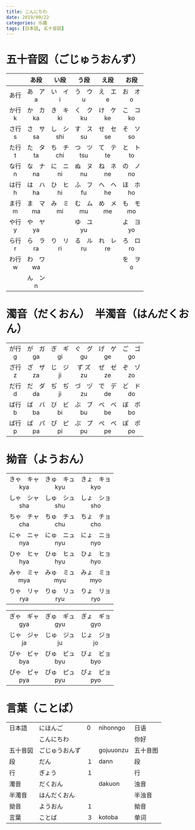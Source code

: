 ```yaml
---
title: こんにちわ
date: 2019/09/22
categories: 乐趣
tags: [日本語, 五十音図]
---
```


<!-- toc -->

<!-- more -->

# 五十音図（ごじゅうおんず）

|             |      あ段      |      い段       |      う段       |      え段      |      お段      |
| :---------: | :------------: | :-------------: | :-------------: | :------------: | :------------: |
|    あ行     | あ　ア<br />a  |  い　イ<br />i  |  う　ウ<br />u  | え　エ<br />e  | お　オ<br />o  |
| か行<br />k | か　カ<br />ka | き　キ<br />ki  | く　ク<br />ku  | け　ケ<br />ke | こ　コ<br />ko |
| さ行<br />s | さ　サ<br />sa | し　シ<br />shi | す　ス<br />su  | せ　セ<br />se | そ　ソ<br />so |
| た行<br />t | た　タ<br />ta | ち　チ<br />chi | つ　ツ<br />tsu | て　テ<br />te | と　ト<br />to |
| な行<br />n | な　ナ<br />na | に　ニ<br />ni  | ぬ　ヌ<br />nu  | ね　ネ<br />ne | の　ノ<br />no |
| は行<br />h | は　ハ<br />ha | ひ　ヒ<br />hi  | ふ　フ<br />fu  | へ　ヘ<br />he | ほ　ホ<br />ho |
| ま行<br />m | ま　マ<br />ma | み　ミ<br />mi  | む　ム<br />mu  | め　メ<br />me | も　モ<br />mo |
| や行<br />y | や　ヤ<br />ya |                 | ゆ　ユ<br />yu  |                | よ　ヨ<br />yo |
| ら行<br />r | ら　ラ<br />ra | り　リ<br />ri  | る　ル<br />ru  | れ　レ<br />re | ろ　ロ<br />ro |
| わ行<br />w | わ　ワ<br />wa |                 |                 |                | を　ヲ<br />o  |
|             | ん　ン<br />n  |                 |                 |                |                |

# 濁音（だくおん）　半濁音（はんだくおん）

|             |                |                |                |                |                |
| :---------: | :------------: | :------------: | :------------: | :------------: | :------------: |
| が行<br />g | が　ガ<br />ga | ぎ　ギ<br />gi | ぐ　グ<br />gu | げ　ゲ<br />ge | ご　ゴ<br />go |
| ざ行<br />z | ざ　ザ<br />za | じ　ジ<br />ji | ず ズ<br />zu  | ぜ　ゼ<br />ze | ぞ　ゾ<br />zo |
| だ行<br />d | だ　ダ<br />da | ぢ　ぢ<br />ji | づ　ヅ<br />zu | で　デ<br />de | ど　ド<br />do |
| ば行<br />b | ば　バ<br />ba | び　ビ<br />bi | ぶ　ブ<br />bu | べ　ベ<br />be | ぼ　ボ<br />bo |
| ぱ行<br />p | ぱ　パ<br />pa | ぴ　ピ<br />pi | ぷ　プ<br />pu | ぺ　ペ<br />pe | ぽ　ポ<br />po |

# 拗音（ようおん）

|                     |                     |                     |
| :-----------------: | :-----------------: | :-----------------: |
| きゃ　キャ<br />kya | きゅ　キュ<br />kyu | きょ　キョ<br />kyo |
| しゃ　シャ<br />sha | しゅ　シュ<br />shu | しょ　ショ<br />sho |
| ちゃ　チャ<br />cha | ちゅ　チュ<br />chu | ちょ　チョ<br />cho |
| にゃ　ニャ<br />nya | にゅ　ニュ<br />nyu | にょ　ニョ<br />nyo |
| ひゃ　ヒャ<br />hya | ひゅ　ヒュ<br />hyu | ひょ　ヒョ<br />hyo |
| みゃ　ミャ<br />mya | みゅ　ミュ<br />myu | みょ　ミョ<br />myo |
| りゃ　リャ<br />rya | りゅ　リュ<br />ryu | りょ　リョ<br />ryo |

|                     |                     |                     |
| :-----------------: | :-----------------: | :-----------------: |
| ぎゃ　ギャ<br />gya | ぎゅ　ギュ<br />gyu | ぎょ　ギョ<br />gyo |
| じゃ　ジャ<br />ja  | じゅ　ジュ<br />ju  | じょ　ジョ<br />jo  |
| びゃ　ビャ<br />bya | びゅ　ビュ<br />byu | びょ　ビョ<br />byo |
| ぴゃ　ピャ<br />pya | ぴゅ　ピュ<br />pyu | ぴょ　ピョ<br />pyo |

# 言葉（ことば）


|          |                |      |           |          |
| -------- | -------------- | ---- | --------- | -------- |
| 日本語   | にほんご       | 0    | nihonngo  | 日语     |
|          | こんにちわ     |      |           | 你好     |
| 五十音図 | ごじゅうおんず |      | gojuuonzu | 五十音图 |
| 段       | だん           | １   | dann      | 段       |
| 行       | ぎょう         | １   |           | 行       |
| 濁音     | だくおん       |      | dakuon    | 浊音     |
| 半濁音   | はんだくおん   |      |           | 半浊音   |
| 拗音     | ようおん       | １   |           | 拗音     |
| 言葉     | ことば         | ３   | kotoba    | 单词     |

